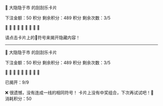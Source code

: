 🎫 大隐隐于市 的刮刮乐卡片

下注金额：50 积分
剩余积分：489 积分
剩余次数：3/5

🎫 🎫 🎫
🎫 🎫 🎫
🎫 🎫 🎫

请点击卡片上的🎫符号来揭开隐藏内容！

----

🎫 大隐隐于市 的刮刮乐卡片

下注金额：50 积分
剩余积分：489 积分
剩余次数：3/5

🍋 🍉 🍒
🍇 🥝 🍐
🍊 🍊 🍐

已揭开：9/9

❌ 很遗憾，没有连成一线的相同符号！
卡片上没有中奖组合，下次再试试吧！💪
消耗积分：50